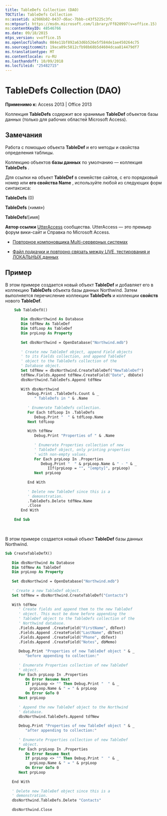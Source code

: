 ```yaml
---
title: TableDefs Collection (DAO)
TOCTitle: TableDefs Collection
ms:assetid: a2986b02-0437-d6ac-7bbb-c43f5225c3fc
ms:mtpsurl: https://msdn.microsoft.com/library/Ff820997(v=office.15)
ms:contentKeyID: 48546766
ms.date: 09/18/2015
mtps_version: v=office.15
ms.openlocfilehash: 084e11bf892a63d6b526e5f584de1ae450264c75
ms.sourcegitcommit: 19aca09c5812cfb98b68b5d4604dcaa814479df7
ms.translationtype: MT
ms.contentlocale: ru-RU
ms.lasthandoff: 10/09/2018
ms.locfileid: "25482715"
---
```

# <a name="tabledefs-collection-dao"></a>TableDefs Collection (DAO)

**Применимо к:** Access 2013 | Office 2013

Коллекция **TableDefs** содержит все хранимые **TableDef** объектов базы данных (только для рабочих областей Microsoft Access).

## <a name="remarks"></a>Замечания

Работа с помощью объекта **TableDef** и его методы и свойства определения таблицы.

Коллекцию объектов **базы данных** по умолчанию — коллекция **TableDefs** .

Для ссылки на объект **TableDef** в семействе сайтов, с его порядковый номер или **его свойства Name** , используйте любой из следующих форм синтаксиса:

**TableDefs** (0)

**TableDefs** («имя»)

**TableDefs**\!\[имя\]

**Автор ссылки** [UtterAccess](https://www.utteraccess.com) сообщества. UtterAccess — это премьер форум вики-сайт и Справка по Microsoft Access.

  - [Повторное компоновщика Multi-серверных системах](https://www.utteraccess.com/wiki/index.php/re-linker_multi-backends)

  - [Файл подкачки и повторно связать между LIVE, тестирования и ЛОКАЛЬНЫХ данных](https://www.utteraccess.com/forum/swap-relink-live-test-t1328573.html)

## <a name="example"></a>Пример

В этом примере создается новый объект **TableDef** и добавляет его в коллекцию **TableDefs** объекта базы данных Northwind. Затем выполняется перечисление коллекции **TableDefs** и коллекции **свойств** нового **TableDef**.

```vb
    Sub TableDefX() 
     
       Dim dbsNorthwind As Database 
       Dim tdfNew As TableDef 
       Dim tdfLoop As TableDef 
       Dim prpLoop As Property 
     
       Set dbsNorthwind = OpenDatabase("Northwind.mdb") 
     
       ' Create new TableDef object, append Field objects  
       ' to its Fields collection, and append TableDef  
       ' object to the TableDefs collection of the  
       ' Database object. 
       Set tdfNew = dbsNorthwind.CreateTableDef("NewTableDef") 
       tdfNew.Fields.Append tdfNew.CreateField("Date", dbDate) 
       dbsNorthwind.TableDefs.Append tdfNew 
     
       With dbsNorthwind 
          Debug.Print .TableDefs.Count & _ 
             " TableDefs in " & .Name 
     
          ' Enumerate TableDefs collection. 
          For Each tdfLoop In .TableDefs 
             Debug.Print "  " & tdfLoop.Name 
          Next tdfLoop 
     
          With tdfNew 
             Debug.Print "Properties of " & .Name 
     
             ' Enumerate Properties collection of new 
             ' TableDef object, only printing properties 
             ' with non-empty values. 
             For Each prpLoop In .Properties 
                Debug.Print "  " & prpLoop.Name & " - " & _ 
                   IIf(prpLoop = "", "[empty]", prpLoop) 
             Next prpLoop 
     
          End With 
     
          ' Delete new TableDef since this is a  
          ' demonstration. 
          .TableDefs.Delete tdfNew.Name 
          .Close 
       End With 
     
    End Sub 
```

<br/>

В этом примере создается новый объект **TableDef** базы данных Northwind.

```vb 
Sub CreateTableDefX() 
 
   Dim dbsNorthwind As Database 
   Dim tdfNew As TableDef 
   Dim prpLoop As Property 
 
   Set dbsNorthwind = OpenDatabase("Northwind.mdb") 
 
   ' Create a new TableDef object. 
   Set tdfNew = dbsNorthwind.CreateTableDef("Contacts") 
 
   With tdfNew 
      ' Create fields and append them to the new TableDef  
      ' object. This must be done before appending the  
      ' TableDef object to the TableDefs collection of the  
      ' Northwind database. 
      .Fields.Append .CreateField("FirstName", dbText) 
      .Fields.Append .CreateField("LastName", dbText) 
      .Fields.Append .CreateField("Phone", dbText) 
      .Fields.Append .CreateField("Notes", dbMemo) 
 
      Debug.Print "Properties of new TableDef object " & _ 
         "before appending to collection:" 
 
      ' Enumerate Properties collection of new TableDef  
      ' object. 
      For Each prpLoop In .Properties 
         On Error Resume Next 
         If prpLoop <> "" Then Debug.Print "  " & _ 
           prpLoop.Name & " = " & prpLoop 
         On Error GoTo 0 
      Next prpLoop 
 
      ' Append the new TableDef object to the Northwind  
      ' database. 
      dbsNorthwind.TableDefs.Append tdfNew 
 
      Debug.Print "Properties of new TableDef object " & _ 
         "after appending to collection:" 
 
      ' Enumerate Properties collection of new TableDef  
      ' object. 
      For Each prpLoop In .Properties 
         On Error Resume Next 
         If prpLoop <> "" Then Debug.Print "  " & _ 
           prpLoop.Name & " = " & prpLoop 
         On Error GoTo 0 
      Next prpLoop 
 
   End With 
 
   ' Delete new TableDef object since this is a  
   ' demonstration. 
   dbsNorthwind.TableDefs.Delete "Contacts" 
 
   dbsNorthwind.Close 
 
```




